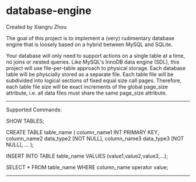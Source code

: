# database-engine

Created by Xiangru Zhou

The goal of this project is to implement a (very) rudimentary database engine that is loosely based on a hybrid between MySQL and SQLite.

Your database will only need to support actions on a single table at a time, no joins or nested queries. Like MySQL's InnoDB data engine (SDL), this project will use file-per-table approach to physical storage. Each database table will be physcially stored as a separate file. Each table file will be subdivided into logical sections of fixed equal size call pages. Therefore, each table file size will be exact increments of the global page_size attribute, i.e. all data files must share the same page_size attribute.

*************************************
Supported Commands:

SHOW TABLES;

CREATE TABLE table_name (
column_name1 INT PRIMARY KEY, column_name2 data_type2 [NOT NULL], column_name3 data_type3 [NOT NULL], ...
);

INSERT INTO TABLE table_name VALUES (value1,value2,value3,...);

SELECT *
FROM table_name
WHERE column_name operator value;

***************************************


